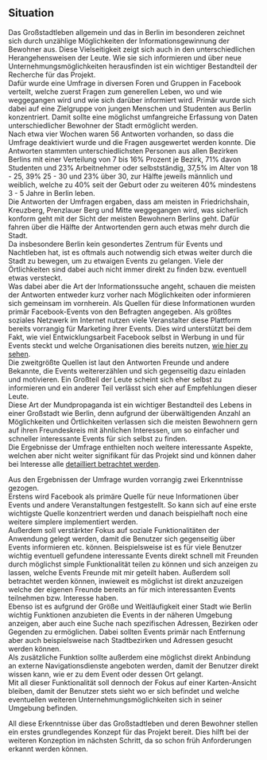 ## Situation

Das Großstadtleben allgemein und das in Berlin im besonderen zeichnet sich durch unzählige Möglichkeiten der Informationsgewinnung der Bewohner aus. Diese Vielseitigkeit zeigt sich auch in den unterschiedlichen Herangehensweisen der Leute. Wie sie sich informieren und über neue Unternehmungsmöglichkeiten herausfinden ist ein wichtiger Bestandteil der Recherche für das Projekt.  
Dafür wurde eine Umfrage in diversen Foren und Gruppen in Facebook verteilt, welche zuerst Fragen zum generellen Leben, wo und wie weggegangen wird und wie sich darüber informiert wird. Primär wurde sich dabei auf eine Zielgruppe von jungen Menschen und Studenten aus Berlin konzentriert. Damit sollte eine  möglichst umfangreiche Erfassung von Daten unterschiedlicher Bewohner der Stadt ermöglicht werden.  
Nach etwa vier Wochen waren 56 Antworten vorhanden, so dass die Umfrage deaktiviert wurde und die Fragen ausgewertet werden konnte. Die Antworten stammten unterschiedlichsten Personen aus allen Bezirken Berlins mit einer Verteilung von 7 bis 16% Prozent je Bezirk, 71% davon Studenten und 23% Arbeitnehmer oder selbstständig, 37,5% im Alter von 18 - 25, 39% 25 - 30 und 23% über 30, zur Hälfte jeweils männlich und weiblich, welche zu 40% seit der Geburt oder zu weiteren 40% mindestens 3 - 5 Jahre in Berlin leben.  
Die Antworten der Umfragen ergaben, dass am meisten in Friedrichshain, Kreuzberg, Prenzlauer Berg und Mitte weggegangen wird, was sicherlich konform geht mit der Sicht der meisten Bewohnern Berlins geht. Dafür fahren über die Hälfte der Antwortenden gern auch etwas mehr durch die Stadt.  
Da insbesondere Berlin kein gesondertes Zentrum für Events und Nachtleben hat, ist es oftmals auch notwendig sich etwas weiter durch die Stadt zu bewegen, um zu etwaigen Events zu gelangen. Viele der Örtlichkeiten sind dabei auch nicht immer direkt zu finden bzw. eventuell etwas versteckt.  
Was dabei aber die Art der Informationssuche angeht, schauen die meisten der Antworten entweder kurz vorher nach Möglichkeiten oder informieren sich gemeinsam im vornherein. Als Quellen für diese Informationen wurden primär Facebook-Events von den Befragten angegeben. Als größtes soziales Netzwerk im Internet nutzen viele Veranstalter diese Plattform bereits vorrangig für Marketing ihrer Events. Dies wird unterstützt bei dem Fakt, wie viel Entwicklungsarbeit Facebook selbst in Werbung in und für Events steckt und welche Organisationen dies bereits nutzen, [wie hier zu sehen](https://developers.facebook.com/docs/adproviders).  
Die zweitgrößte Quellen ist laut den Antworten Freunde und andere Bekannte, die Events weitererzählen und sich gegenseitig dazu einladen und motivieren. Ein Großteil der Leute scheint sich eher selbst zu informieren und ein anderer Teil verlässt sich eher auf Empfehlungen dieser Leute.  
Diese Art der Mundpropaganda ist ein wichtiger Bestandteil des Lebens in einer Großstadt wie Berlin, denn aufgrund der überwältigenden Anzahl an Möglichkeiten und Örtlichkeiten verlassen sich die meisten Bewohnern gern auf ihren Freundeskreis mit ähnlichen Interessen, um so einfacher und schneller interessante Events für sich selbst zu finden.  
Die Ergebnisse der Umfrage enthielten noch weitere interessante Aspekte, welchen aber nicht weiter signifikant für das Projekt sind und können daher bei Interesse alle [detailliert betrachtet werden](https://docs.google.com/spreadsheets/d/1uSMLBJEq9DhXLsclMoMXd096bAS5bQj0uFRe4Tb85pM/edit?usp=sharing).

Aus den Ergebnissen der Umfrage wurden vorrangig zwei Erkenntnisse gezogen.  
Erstens wird Facebook als primäre Quelle für neue Informationen über Events und andere Veranstaltungen festgestellt. So kann sich auf eine erste wichtigste Quelle konzentriert werden und danach beispielhaft noch eine weitere simplere implementiert werden.  
Außerdem soll verstärkter Fokus auf soziale Funktionalitäten der Anwendung gelegt werden, damit die Benutzer sich gegenseitig über Events informieren etc. können. Beispielsweise ist es für viele Benutzer wichtig eventuell gefundene interessante Events direkt schnell mit Freunden durch möglichst simple Funktionalität teilen zu können und sich anzeigen zu lassen, welche Events Freunde mit mir geteilt haben. Außerdem soll betrachtet werden können, inwieweit es möglichst ist direkt anzuzeigen welche der eigenen Freunde bereits an für mich interessanten Events teilnehmen bzw. Interesse haben.  
Ebenso ist es aufgrund der Größe und Weitläufigkeit einer Stadt wie Berlin wichtig Funktionen anzubieten die Events in der näheren Umgebung anzeigen, aber auch eine Suche nach spezifischen Adressen, Bezirken oder Gegenden zu ermöglichen. Dabei sollten Events primär nach Entfernung aber auch beispielsweise nach Stadtbezirken und Adressen gesucht werden können.  
Als zusätzliche Funktion sollte außerdem eine möglichst direkt Anbindung an externe Navigationsdienste angeboten werden, damit der Benutzer direkt wissen kann, wie er zu dem Event oder dessen Ort gelangt.  
Mit all dieser Funktionalität soll dennoch der Fokus auf einer Karten-Ansicht bleiben, damit der Benutzer stets sieht wo er sich befindet und welche eventuellen weiteren Unternehmungsmöglichkeiten sich in seiner Umgebung befinden.

All diese Erkenntnisse über das Großstadtleben und deren Bewohner stellen ein erstes grundlegendes Konzept für das Projekt bereit. Dies hilft bei der weiteren Konzeption im nächsten Schritt, da so schon früh Anforderungen erkannt werden können.  
